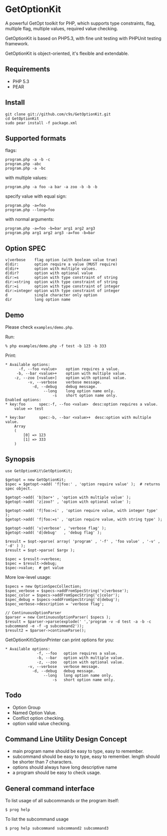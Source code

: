 GetOptionKit
============

A powerful GetOpt toolkit for PHP, which supports type constraints, flag,
multiple flag, multiple values, required value checking.

GetOptionKit is based on PHP5.3, with fine unit testing with PHPUnit
testing framework.

GetOptionKit is object-oriented, it's flexible and extendable.


## Requirements

* PHP 5.3
* PEAR

## Install

    git clone git://github.com/c9s/GetOptionKit.git
    cd GetOptionKit
    sudo pear install -f package.xml

## Supported formats

flags:

    program.php -a -b -c
    program.php -abc
    program.php -a -bc

with multiple values:

    program.php -a foo -a bar -a zoo -b -b -b

specify value with equal sign:

    program.php -a=foo
    program.php --long=foo

with normal arguments:

    program.php -a=foo -b=bar arg1 arg2 arg3
    program.php arg1 arg2 arg3 -a=foo -b=bar

## Option SPEC

    v|verbose    flag option (with boolean value true)
    d|dir:       option require a value (MUST require)
    d|dir+       option with multiple values.
    d|dir?       option with optional value
    dir:=s       option with type constraint of string
    dir:=string  option with type constraint of string
    dir:=i       option with type constraint of integer
    dir:=integer option with type constraint of integer
    d            single character only option
    dir          long option name



## Demo

Please check `examples/demo.php`.

Run:

    % php examples/demo.php -f test -b 123 -b 333

Print:

    * Available options:
          -f, --foo <value>    option requires a value.
         -b, --bar <value>+    option with multiple value.
        -z, --zoo [<value>]    option with optional value.
              -v, --verbose    verbose message.
                -d, --debug    debug message.
                     --long    long option name only.
                         -s    short option name only.
    Enabled options: 
    * key:foo      spec:-f, --foo <value>  desc:option requires a value.
        value => test

    * key:bar      spec:-b, --bar <value>+  desc:option with multiple value.
        Array
        (
            [0] => 123
            [1] => 333
        )

## Synopsis

    use GetOptionKit\GetOptionKit;

    $getopt = new GetOptionKit;
    $spec = $getopt->add( 'f|foo:' , 'option require value' );  # returns spec object.

    $getopt->add( 'b|bar+' , 'option with multiple value' );
    $getopt->add( 'z|zoo?' , 'option with optional value' );

    $getopt->add( 'f|foo:=i' , 'option require value, with integer type' );
    $getopt->add( 'f|foo:=s' , 'option require value, with string type' );

    $getopt->add( 'v|verbose' , 'verbose flag' );
    $getopt->add( 'd|debug'   , 'debug flag' );

    $result = $opt->parse( array( 'program' , '-f' , 'foo value' , '-v' , '-d' ) );
    $result = $opt->parse( $argv );

    $spec = $result->verbose;
    $spec = $result->debug;
    $spec->value;  # get value

More low-level usage:

    $specs = new OptionSpecCollection;
    $spec_verbose = $specs->addFromSpecString('v|verbose');
    $spec_color = $specs->addFromSpecString('c|color');
    $spec_debug = $specs->addFromSpecString('d|debug');
    $spec_verbose->description = 'verbose flag';

    // ContinuousOptionParser
    $parser = new ContinuousOptionParser( $specs );
    $result = $parser->parse(explode(' ','program -v -d test -a -b -c subcommand -e -f -g subcommand2'));
    $result2 = $parser->continueParse();

GetOptionKit\OptionPrinter can print options for you:

    * Available options:
                  -f, --foo   option requires a value.
                  -b, --bar   option with multiple value.
                  -z, --zoo   option with optional value.
              -v, --verbose   verbose message.
                -d, --debug   debug message.
                     --long   long option name only.
                         -s   short option name only.

## Todo

* Option Group
* Named Option Value.
* Conflict option checking.
* option valid value checking.

## Command Line Utility Design Concept

* main program name should be easy to type, easy to remember.
* subcommand should be easy to type, easy to remember. length should be shorter than 7 characters.
* options should always have long descriptive name
* a program should be easy to check usage.

## General command interface

To list usage of all subcommands or the program itself:

	$ prog help

To list the subcommand usage

	$ prog help subcommand subcommand2 subcommand3

